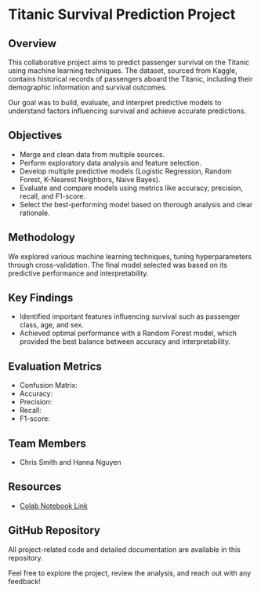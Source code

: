 # Titanic Survival Prediction Project

## Overview

This collaborative project aims to predict passenger survival on the Titanic using machine learning techniques. The dataset, sourced from Kaggle, contains historical records of passengers aboard the Titanic, including their demographic information and survival outcomes.

Our goal was to build, evaluate, and interpret predictive models to understand factors influencing survival and achieve accurate predictions.

## Objectives
- Merge and clean data from multiple sources.
- Perform exploratory data analysis and feature selection.
- Develop multiple predictive models (Logistic Regression, Random Forest, K-Nearest Neighbors, Naive Bayes).
- Evaluate and compare models using metrics like accuracy, precision, recall, and F1-score.
- Select the best-performing model based on thorough analysis and clear rationale.

## Methodology

We explored various machine learning techniques, tuning hyperparameters through cross-validation. The final model selected was based on its predictive performance and interpretability.

## Key Findings

- Identified important features influencing survival such as passenger class, age, and sex.
- Achieved optimal performance with a Random Forest model, which provided the best balance between accuracy and interpretability.

## Evaluation Metrics
- Confusion Matrix:
- Accuracy:
- Precision:
- Recall:
- F1-score:

## Team Members
- Chris Smith and Hanna Nguyen

## Resources
- [Colab Notebook Link](https://colab.research.google.com/drive/1qYUmOyqNNzVBlotFbG-1BPgfh4OFjr9S)

## GitHub Repository
All project-related code and detailed documentation are available in this repository.

Feel free to explore the project, review the analysis, and reach out with any feedback!

